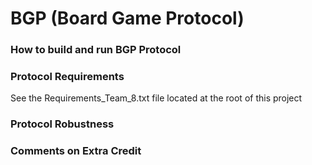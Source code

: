 # BGP (Board Game Protocol)

### How to build and run BGP Protocol

### Protocol Requirements
  See the Requirements_Team_8.txt file located at the root of this project

### Protocol Robustness

### Comments on Extra Credit
